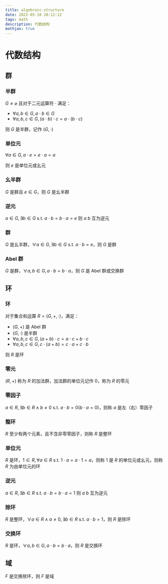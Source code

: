 ```yaml
---
title: algebraic-structure
date: 2022-05-18 20:12:12
tags: math
description: 代数结构
mathjax: true
---
```


# 代数结构

## 群

### 半群

$G\neq\varnothing$ 且对于二元运算符 $\cdot$ 满足：

- $\forall a,b \in G, a \cdot b\in G$
- $\forall a,b,c\in G, (a \cdot b)\cdot c=a\cdot(b\cdot c)$

则 $G$ 是半群，记作 $(G,\cdot)$

### 单位元

$\forall a\in G, a\cdot e=e\cdot a=a$

则 $e$ 是单位元或幺元

### 幺半群

$G$ 是群且 $e\in G$，则 $G$ 是幺半群

### 逆元

$a\in G, \exists b\in G\text{ s.t. } a\cdot b=b\cdot a=e$ 则 $a$ $b$ 互为逆元

### 群

$G$ 是幺半群，$\forall a \in G, \exists b\in G \text{ s.t. } a\cdot b=e$，则 $G$ 是群

### Abel 群

$G$ 是群，$\forall a,b \in G, a \cdot b = b \cdot a$，则 $G$ 是 Abel 群或交换群

## 环

### 环

对于集合和运算 $R=(G, +, \cdot)$，满足：

- $(G, +)$ 是 Abel 群
- $(G, \cdot)$ 是半群
- $\forall a,b,c\in G, (a + b)\cdot c=a\cdot c + b\cdot c$
- $\forall a,b,c\in G, c\cdot(a + b)=c\cdot a + c\cdot b$

则 $R$ 是环

### 零元

 $(R,+)$ 称为 $R$ 的加法群，加法群的单位元记作 $0$，称为 $R$ 的零元

### 零因子

$a\in R,\exists b \in R\land b \neq0\text{ s.t. } a\cdot b=0(b\cdot a=0)$，则称 $a$ 是左（右）零因子

### 整环

$R$ 至少有两个元素，且不含非零零因子，则称 $R$ 是整环

### 单位元

$R$ 是环，$1 \in R, \forall a\in R \text{ s.t. } 1\cdot a=a\cdot 1=a$，则称 $1$ 是 $R$ 的单位元或幺元，则称 $R$ 为由单位元的环

### 逆元

$a\in R, \exists b\in R\text{ s.t. } a\cdot b=b\cdot a=1$ 则 $a$ $b$ 互为逆元

### 除环

$R$ 是整环，$\forall a \in R\land a \neq0, \exists b\in R\text{ s.t. } a\cdot b=1$，则 $R$ 是除环

### 交换环

$R$ 是环，$\forall a,b \in G, a \cdot b = b \cdot a$，则 $R$ 是交换环

## 域

$F$ 是交换除环，则 $F$ 是域
